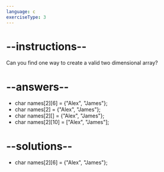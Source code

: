 ```yaml
---
language: c
exerciseType: 3
---
```


# --instructions--

Can you find one way to create a valid two dimensional array?

# --answers--

- char names[2][6] = {"Alex", "James"};
- char names[2] = {"Alex", "James"};
- char names[2][] = {"Alex", "James"};
- char names[2][10] = ["Alex", "James"];

# --solutions--

- char names[2][6] = {"Alex", "James"};
